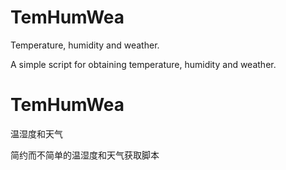 # TemHumWea
Temperature, humidity and weather.

A simple script for obtaining temperature, humidity and weather.

# TemHumWea
温湿度和天气

简约而不简单的温湿度和天气获取脚本
